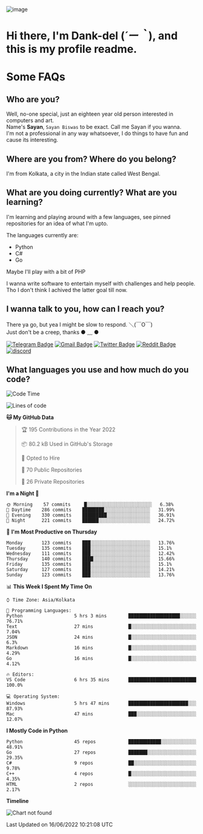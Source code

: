 ![image](https://user-images.githubusercontent.com/63096193/125182844-29f20800-e22f-11eb-8dc9-b0f2d29647bb.png)

# **Hi there, I'm Dank-del (*´ー｀*), and this is my profile readme.**
<!--  [![Profile views](https://gpvc.arturio.dev/dank-del)](https://github.com/dank-del) -->
# Some FAQs

## **Who are you?**

Well, no-one special, just an eighteen year old person interested in computers and art. \
Name's **Sayan**, `Sayan Biswas` to be exact. Call me Sayan if you wanna. \
I'm not a professional in any way whatsoever, I do things to have fun and cause its interesting.

## **Where are you from? Where do you belong?**

I'm from Kolkata, a city in the Indian state called West Bengal.

## **What are you doing currently? What are you learning?**

I'm learning and playing around with a few languages, see pinned repositories for an idea of what I'm upto.

The languages currently are:

- Python
- C#
- Go

Maybe I'll play with a bit of PHP

I wanna write software to entertain myself with challenges and help people. \
Tho I don't think I achived the latter goal till now.

<!--## **Eww, I see a weeb profile.**

Can't help it, it's the best way to hide my face on this account
> Why do people hate weebs .-.

## **Cool, what more interests you?**

My interests are quite, weird. They're scattered all over the place. \
I've been fascinated by music and have studied it since the age of 6, I've performed on stage and on air but yeah now I've been away from that. I specialize in key instruments. \
Another thing that interests me is Media Production, aka, working with audio, video and broadcasting media.

> I just like art in general. also feeds the reason of me being obsessed with Japanese drawings (⋟ ﹏ ⋞)-->

## **I wanna talk to you, how can I reach you?**

There ya go, but yea I might be slow to respond. ＼(￣O￣) \
Just don't be a creep, thanks ● ﹏ ●

[![Telegram Badge](https://img.shields.io/badge/-dank_as_fuck-1ca0f1?style=flat-square&logo=telegram&logoColor=white&link=https://t.me/dank_as_fuck)](https://t.me/dank_as_fuck)
[![Gmail Badge](https://img.shields.io/badge/-chizuru@kanojo.tk-c14438?style=flat-square&logo=Gmail&logoColor=white&link=mailto:chizuru@kanojo.tk)](mailto:chizuru@kanojo.tk)
[![Twitter Badge](https://img.shields.io/twitter/follow/TheDankDel?style=social)](https://twitter.com/TheDankDel)
[![Reddit Badge](https://img.shields.io/reddit/user-karma/combined/dank_as_fuck_?style=social)](https://www.reddit.com/user/dank_as_fuck_/)
[![discord](https://discord-md-badge.vercel.app/api/shield/506536929152466945?style=social)](https://discordapp.com/users/506536929152466945)

## **What languages you use and how much do you code?**

<!--START_SECTION:waka-->
![Code Time](http://img.shields.io/badge/Code%20Time-611%20hrs%2024%20mins-blue)

![Lines of code](https://img.shields.io/badge/From%20Hello%20World%20I%27ve%20Written-755%20Thousand%20lines%20of%20code-blue)

**🐱 My GitHub Data** 

> 🏆 195 Contributions in the Year 2022
 > 
> 📦 80.2 kB Used in GitHub's Storage 
 > 
> 💼 Opted to Hire
 > 
> 📜 70 Public Repositories 
 > 
> 🔑 26 Private Repositories  
 > 
**I'm a Night 🦉** 

```text
🌞 Morning    57 commits     █░░░░░░░░░░░░░░░░░░░░░░░░   6.38% 
🌆 Daytime    286 commits    ████████░░░░░░░░░░░░░░░░░   31.99% 
🌃 Evening    330 commits    █████████░░░░░░░░░░░░░░░░   36.91% 
🌙 Night      221 commits    ██████░░░░░░░░░░░░░░░░░░░   24.72%

```
📅 **I'm Most Productive on Thursday** 

```text
Monday       123 commits    ███░░░░░░░░░░░░░░░░░░░░░░   13.76% 
Tuesday      135 commits    ███░░░░░░░░░░░░░░░░░░░░░░   15.1% 
Wednesday    111 commits    ███░░░░░░░░░░░░░░░░░░░░░░   12.42% 
Thursday     140 commits    ████░░░░░░░░░░░░░░░░░░░░░   15.66% 
Friday       135 commits    ███░░░░░░░░░░░░░░░░░░░░░░   15.1% 
Saturday     127 commits    ███░░░░░░░░░░░░░░░░░░░░░░   14.21% 
Sunday       123 commits    ███░░░░░░░░░░░░░░░░░░░░░░   13.76%

```


📊 **This Week I Spent My Time On** 

```text
⌚︎ Time Zone: Asia/Kolkata

💬 Programming Languages: 
Python                   5 hrs 3 mins        ███████████████████░░░░░░   76.71% 
Text                     27 mins             █░░░░░░░░░░░░░░░░░░░░░░░░   7.04% 
JSON                     24 mins             █░░░░░░░░░░░░░░░░░░░░░░░░   6.3% 
Markdown                 16 mins             █░░░░░░░░░░░░░░░░░░░░░░░░   4.29% 
Go                       16 mins             █░░░░░░░░░░░░░░░░░░░░░░░░   4.12%

🔥 Editors: 
VS Code                  6 hrs 35 mins       █████████████████████████   100.0%

💻 Operating System: 
Windows                  5 hrs 47 mins       ██████████████████████░░░   87.93% 
Mac                      47 mins             ███░░░░░░░░░░░░░░░░░░░░░░   12.07%

```

**I Mostly Code in Python** 

```text
Python                   45 repos            ████████████░░░░░░░░░░░░░   48.91% 
Go                       27 repos            ███████░░░░░░░░░░░░░░░░░░   29.35% 
C#                       9 repos             ██░░░░░░░░░░░░░░░░░░░░░░░   9.78% 
C++                      4 repos             █░░░░░░░░░░░░░░░░░░░░░░░░   4.35% 
HTML                     2 repos             ░░░░░░░░░░░░░░░░░░░░░░░░░   2.17%

```


**Timeline**

![Chart not found](https://raw.githubusercontent.com/Dank-del/Dank-del/main/charts/bar_graph.png) 


 Last Updated on 16/06/2022 10:21:08 UTC
<!--END_SECTION:waka-->

<!--## **Can I stalk your spotify?**

Um sure.

![OwO Spotify](https://spotify-recently-played-readme.vercel.app/api?user=31fdrsslnr7nvq4ytqwtw7c4rxfm&count=5)-->
